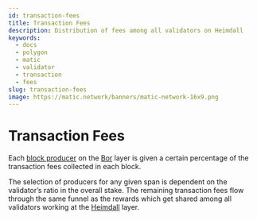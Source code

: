 ```yaml
---
id: transaction-fees
title: Transaction Fees
description: Distribution of fees among all validators on Heimdall
keywords:
  - docs
  - polygon
  - matic
  - validator
  - transaction
  - fees
slug: transaction-fees
image: https://matic.network/banners/matic-network-16x9.png 
---
```


# **Transaction Fees**

Each [block producer](/docs/maintain/glossary#block-producer) on the [Bor](/docs/maintain/glossary#bor) layer is given a certain percentage of the transaction fees collected in each block.

The selection of producers for any given span is dependent on the validator’s ratio in the overall stake. The remaining transaction fees flow through the same funnel as the rewards which get shared among all validators working at the [Heimdall](/docs/maintain/glossary#heimdall) layer.
